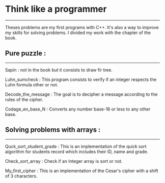 # Think like a programmer
---

Theses problems are my first programs with C++. It's also a way to improve my skills for solving problems. I divided my work with the chapter of the book.


## Pure puzzle :
---

Sapin : not in the book but it consists to draw fir tree. 

Luhn_sumcheck : This program consists to verify if an integer respects the Luhn formula other or not.

Decode_the_message : The goal is to decipher a message according to the rules of the cipher.

Codage_en_base_N : Converts any number base-16 or less to any other base.

## Solving problems with arrays :
---

Quck_sort_student_grade : This is an implementation of the quick sort algorithm for students record which includes their ID, name and grade.

Check_sort_array : Check if an Integer array is sort or not.

My_first_cipher : This is an implementation of the Cesar's cipher with a shift of 3 characters.

